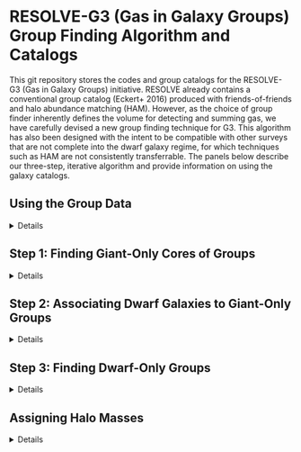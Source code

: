 # RESOLVE-G3 (Gas in Galaxy Groups) Group Finding Algorithm and Catalogs

This git repository stores the codes and group catalogs for the RESOLVE-G3 (Gas in Galaxy Groups) initiative. RESOLVE already contains a conventional group catalog (Eckert+ 2016) produced with friends-of-friends and halo abundance matching (HAM). However, as the choice of group finder inherently defines the volume for detecting and summing gas, we have carefully devised a new group finding technique for G3. This algorithm has also been designed with the intent to be compatible with other surveys that are not complete into the dwarf galaxy regime, for which techniques such as HAM are not consistently transferrable. The panels below describe our three-step, iterative algorithm and provide information on using the galaxy catalogs.

## Using the Group Data
<details>

We provide galaxy catalogs containing group information from three group-finding selection criteria: a luminosity-selected group catalog, a stellar mass-selected group catalog,and a baryonic mass-selected (M* + 1.4MHI) group catalog. In addition to the names of variables standard in the RESOLVE and ECO databases, the following columns describe the new groups:

* `g3grp_*`: group ID number of galaxy following the group idenitification procedure described below.
* `g3grpngi_*`: number of giant galaxies in group (from step 1 below). If `g3grpngi_*=0`, it is a dwarf-only group.
* `g3grpndw_*`: number of dwarf galaxies in group (from steps 2 or 3 below). The total number of group numbers can be calculated as `grpngi_* + grpndw_*`.  
* `g3grpradeg_*`: right-ascension of group center in decimal degrees
* `g3grpdedeg_*`: declination of group center in decimal degrees
* `g3grpcz_*`: Local Group-corrected velocity of group center in km/s
* `g3logmh_*`: abundance-matched log halo mass (m200b) assuming h=0.7
* `g3rvir_*`: theoretical group virial radius, in arcseconds, from halo mass (337b convention, i.e. NOT r200b)
* `g3rproj_*`: observational group projected radius, in arcseconds, calculated as 75th percentile radius of giant and dwarf members
* `g3router_*`: distance to outermost group member, in arcseconds, from the group center
* `g3fc_*`: 1/0 central flag, defined as the most luminous or massive group galaxy.

The wildcard `*` must be replaced with `l`, `s`, or `b` to indicate your choice of group catalog - luminosity, stellar, or baryonic selected. All variables are set to -99 if the galaxy was not included in group finding.

Note: Positions of group centers -- `g3grpradeg`, `g3grpdedeg`, `g3grpcz` -- are calculated by establishing Cartesian coordinates for each galaxy member based on their individual Local-Group corrected `cz`. The group center is calculated in Cartesian coordinates, averaging (unweighted) the `x`,`y`,`z` values of each giant or dwarf group member. The group center in Cartesian coordinates is then translated back to RA, declination, and redshift. 


</details>

## Step 1: Finding Giant-Only Cores of Groups
<details>

In the first step of the group finder, we use friends-of-friends (FoF)  to locate groups of giant galaxies. We place our definition of the giant-dwarf divide at the cusp in the <a href="images/dwarfgiantdivide_stellar.jpg">M*-L relation</a>, which occurs at log stellar mass ~9.5. This mass is approximately equal to the gas-richness threshold scale in stellar mass (Eckert+ 2016). For baryonic mass, we look at the <a href="images/dwarfgiantdivide_baryonic.jpg">correlation between r-band luminosity and baryonic mass </a>, and divide dwarfs from giants at its intersection with `M_r = -19.4` (which defined the M*-L cusp).


Therefore our selection criteria for giant-only FoF are:

* Luminosity-selected ECO/RESOLVE-A: `M_r<=-19.4`, `2530 < cz [km/s] < 7470`
* Luminosity-selected RESOLVE-B: `M_r<=-19.4`, `4250 < cz [km/s] < 7250` 
* Stellar mass-selected ECO/RESOLVE-A: `log(Mstar)>=9.5`, `2530 < cz [km/s] < 7470`
* Stellar mass-selected RESOLVE-B: `log(Mstar)>=9.5`, `4250 < cz [km/s] < 7250`
* Baryonic mass-selected ECO/RESOLVE-A: `log(Mbary)>=9.9`, `2530 < cz [km/s] < 7470`
* Baryonic mass-seleted RESOLVE-B: `log(Mbary)>=9.9`, `4250 < cz [km/s] < 7250`


We employ an adaptive linking strategy during this giant-only FoF procedure, inspired by Robotham et al. (2011) and its volume-limited application in Mummery (2018, PhD thesis). We use line-of-sight b<sub>LOS</sub> and transverse b<sub>&#8869;</sub> linking multipliers of 1.1 and 0.07, respectively, as these are optimized for the study of galaxy environment (Duarte & Mamon, 2014). In a standard FoF approach, these values are multiplied by the mean separation of galaxies, s<sub>0</sub>=(V/N)<sup>1/3</sup>, and are used as linking lengths. Here we assign a different value of `s` to every galaxy, measured instead by the number density of galaxies which are greater than or equal to their luminosity or mass. We then look at the median value of `s` over all galaxies and scale all `s` values such that the median is retained at the original s<sub>0</sub>=(V/N)<sup>1/3</sup>. The figure below shows how the value of `s` varies with absolute magnitude. We obtain `s` values for ECO and RESOLVE-B using a model fit, to (a) smooth noise in ECO brightward of ~-23, and (b) control for cosmic variance in the RESOLVE-B volume. The fit is recomputed on stellar or baryonic mass for their respective samples. This adaptive approach ensures that the linking length rises with galaxy luminosity/stellar mass and therefore reduces fragmentation of identified groups. The shape of the curve is determined by the galaxy luminosity/mass distribution, so this curve could be extended to other surveys given that ECO is resilient to cosmic variance. 

![Separation for Giant Galaxies in FoF](images/meansep_M_r_plot.jpg)

At the end of step 1, we have a set of giant-only groups. All dwarfs have yet to be tested for group membership. The figure below shows the multiplicity function for these giant-only groups, based on the luminosity-selected catalog.

![Mult Function for Giant-Only Groups](images/giantonlymult.jpg) 

</details>

## Step 2: Associating Dwarf Galaxies to Giant-Only Groups
<details>

The next step is to associate dwarf galaxies into the giant-only groups. To make this algorithm compatible with surveys that are incomplete into the dwarf regime, we must avoid halo mass estimates in those datasets. Therefore, we use the individual relative (to group center)  projected radii and peculiar velocities of ECO giant galaxies to calibrate search boundaries for dwarfs. This calibration is obtained by fitting a curve to the outermost galaxy radii in bins of giant-only group N, and comparing this curve to the expected virial radii in ECO, for which we *know* is dwarf-complete. This calibration is shown in the plot below, and while a similar calibration is done in velocity, it is not shown here for brevity. We also note that this calibration is done separately for each group-finding sample, as the giant-only FoF groups are slightly different for each selection.

![Group boundary calibration](images/rproj_calibration_assoc.jpg)

The fit to medians, binned by giant-only group N, of the projected radii and velocities are shown in the blue line. The green dash-dotted line shows the optimal radii for associating dwarf galaxies, 3R<sub>proj</sub><sup>fit</sup> (or 4.5v<sub>proj</sub><sup>fit</sup> in velocity), because it is the radius that would enclose nearly-all giant galaxies if their groups were stacked at fixed N. Therefore, if a dwarf galaxy falls within  3R<sub>proj</sub><sup>fit</sup> and 4.5v<sub>proj</sub><sup>fit</sup> of a giant-only FoF group, we associate the dwarf as a group member. The cartoon below illustrates this concept. With this calibration from ECO in hand, we can apply it to other surveys for which the halo mass information does not exist. 

<img src="images/assocdiagram2.jpeg" width="500" align='center'/>



</details>

## Step 3: Finding Dwarf-Only Groups
<details>

With dwarf galaxies now associated to giant-only groups, we have a catalog of "giant+dwarf" groups, and the remaining step in the group finder is to search for dwarf-only groups -- groups that would have been missed because they do not contain a giant galaxy to be associated with. We have written an algorithm called "iterative combination" to perform this step. This algorithm uses an iterative approach, trying to merge nearest-neighbor pairs of "potential groups" based on the sizes of similarly-luminous (or similarly-massive)  giant+dwarf groups. The steps of this algorithm are:

 1. Assign all ungrouped dwarfs (following step 2: association) to N=1 "potential" groups.
 2. Use a k-d tree to identify pairs of nearest-neighbor potential groups.
 3. For every nearest-neighbor pair, check if the pair should be merged into a single group:
*  Depending on the group finding selection, compute the integrated r-band absolute magnitude, integrated stellar mass, or integrated baryonic mass  of all member galaxies belonging to the pair. 
*  Compute 99th percentile of relative (to group center)  projected radii and relative velocties of galaxies belonging to giant+dwarf groups of similar integrated luminosity or mass. These values are drawn from a fit as shown below.
     <img src="images/itercombboundaries.jpeg"/> 
* If all individual galaxies shared between the two potential groups can fit within those radii/velocities, we merge them together into a single group.
 4. Repeat from (2) until the dwarf-only group catalog has converged, when the potential groups are no longer merging between iterations.

After iterative combination has finished, we have a complete set of groups. The multiplicity function for luminosity-selected groups in ECO and RESOLVE-B is shown below.

<img src="images/multfunctionwdwarfs.png"/>

</details>

## Assigning Halo Masses
<details>

Now that groups are identified, we assign halo masses based on group-integrated luminosity or stellar mass, using the method described in Eckert et al. (2016). Despite the fact that this algorithm has been designed to *avoid* halo abundance matching, we are still able to reliably apply HAM to ECO and RESOLVE, because we know them to be complete and volume-limited. The results of abundance matching are shown in the figure below. To assign halo masses for RESOLVE-B, we performed abundance matching on a RESOLVE-B analog version ECO which extends down to the deeper completeness floor of RESOLVE-B, and then interpolated from that result. For surveys that are incomplete in the dwarf regime, we will be able to use the halo mass-group luminosity relation from ECO to estimate group masses.

<img src="images/hamLrrelation.jpeg"/>


</details>
